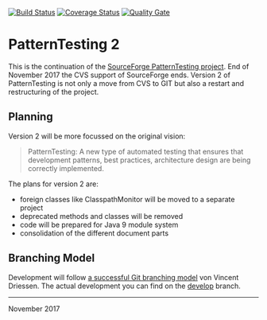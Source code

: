 [![Build Status](https://travis-ci.org/oboehm/PatternTesting2.svg?branch=develop)](https://travis-ci.org/oboehm/PatternTesting2)
[![Coverage Status](https://coveralls.io/repos/github/oboehm/PatternTesting2/badge.svg?branch=develop)](https://coveralls.io/github/oboehm/PatternTesting2)
[![Quality Gate](https://sonarcloud.io/api/badges/gate?key=org.patterntesting:patterntesting-parent)](https://sonarcloud.io/dashboard?id=org.patterntesting%3Apatterntesting-parent%3Adevelop)

# PatternTesting 2

This is the continuation of the [SourceForge PatternTesting project](https://sourceforge.net/projects/patterntesting/).
End of November 2017 the CVS support of SourceForge ends.
Version 2 of PatternTesting is not only a move from CVS to GIT but also a restart and restructuring of the project.


## Planning

Version 2 will be more focussed on the original vision:

> PatternTesting:
> A new type of automated testing that ensures that development patterns, best practices, architecture design are being correctly implemented.

The plans for version 2 are:

* foreign classes like ClasspathMonitor will be moved to a separate project
* deprecated methods and classes will be removed
* code will be prepared for Java 9 module system
* consolidation of the different document parts


## Branching Model

Development will follow [a successful Git branching model](http://nvie.com/posts/a-successful-git-branching-model/) von Vincent Driessen.
The actual development you can find on the [develop](https://github.com/oboehm/PatternTesting2/tree/develop) branch.

---
November 2017
